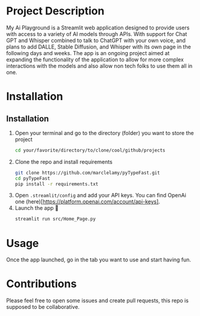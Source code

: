 # Project Description 

My Ai Playground is a Streamlit web application designed to provide users with access to a variety of AI models through APIs. With support for Chat GPT and Whisper combined to talk to ChatGPT with your own voice, and plans to add DALLE, Stable Diffusion, and Whisper with its own page in the following days and weeks. The app is an ongoing project aimed at expanding the functionality of the application to allow for more complex interactions with the models and also allow non tech folks to use them all in one. 



# Installation 
## Installation

1. Open your terminal and go to the directory (folder) you want to store the project
   ```sh
   cd your/favorite/directory/to/clone/cool/github/projects
   ```
2. Clone the repo and install requirements
   ```sh
   git clone https://github.com/marclelamy/pyTypeFast.git
   cd pyTypeFast
   pip install -r requirements.txt
   ```
3. Open `.streamlit/config` and add your API keys. You can find OpenAi one (here)[https://platform.openai.com/account/api-keys].
4. Launch the app 🚀
   ```sh
   streamlit run src/Home_Page.py
   ```



# Usage 
Once the app launched, go in the tab you want to use and start having fun. 



# Contributions 
Please feel free to open some issues and create pull requests, this repo is supposed to be collaborative. 